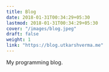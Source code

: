 ```yaml
---
title: Blog
date: 2018-01-31T00:34:29+05:30
lastmod: 2018-01-31T00:34:29+05:30
cover: "/images/blog.jpeg"
draft: false
weight: 1
link: "https://blog.utkarshverma.me"
---
```

My programming blog.

<!--more-->
